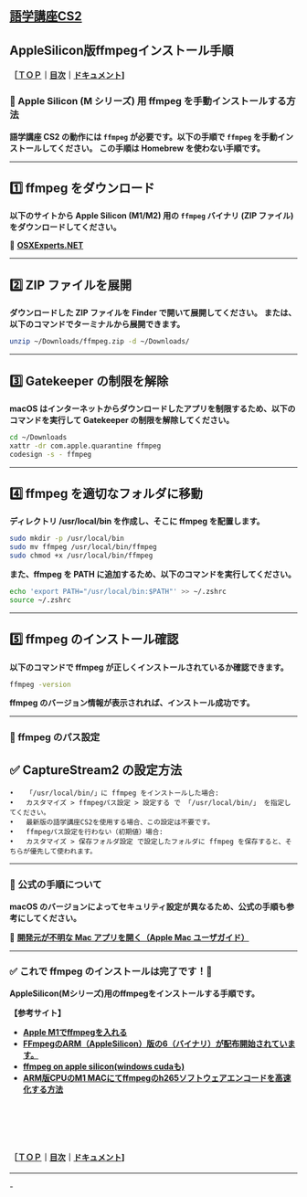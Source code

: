 ## [語学講座CS2](https://csreviser.github.io/CaptureStream2/) 
## AppleSilicon版ffmpegインストール手順　　　　
#### ［[ＴＯＰ](./)**｜**[目次](./#目次)**｜**[ドキュメント](./#ドキュメント-1)]

### 🚀 Apple Silicon (M シリーズ) 用 ffmpeg を手動インストールする方法

**語学講座 CS2 の動作には `ffmpeg` が必要です。以下の手順で `ffmpeg` を手動インストールしてください。**
**この手順は Homebrew を使わない手順です。**

---

## **1️⃣ ffmpeg をダウンロード**  
**以下のサイトから Apple Silicon (M1/M2) 用の `ffmpeg` バイナリ (ZIP ファイル) をダウンロードしてください。**

🔗 **[OSXExperts.NET](http://www.osxexperts.net/)**  

---

## **2️⃣ ZIP ファイルを展開**  

**ダウンロードした ZIP ファイルを Finder で開いて展開してください。**
**または、以下のコマンドでターミナルから展開できます。**

```sh
unzip ~/Downloads/ffmpeg.zip -d ~/Downloads/
```

---

## **3️⃣ Gatekeeper の制限を解除**

**macOS はインターネットからダウンロードしたアプリを制限するため、以下のコマンドを実行して Gatekeeper の制限を解除してください。**
```sh
cd ~/Downloads
xattr -dr com.apple.quarantine ffmpeg
codesign -s - ffmpeg
```

---

## **4️⃣ ffmpeg を適切なフォルダに移動**

**ディレクトリ /usr/local/bin を作成し、そこに ffmpeg を配置します。**
```sh
sudo mkdir -p /usr/local/bin
sudo mv ffmpeg /usr/local/bin/ffmpeg
sudo chmod +x /usr/local/bin/ffmpeg
```

**また、ffmpeg を PATH に追加するため、以下のコマンドを実行してください。**
```sh
echo 'export PATH="/usr/local/bin:$PATH"' >> ~/.zshrc
source ~/.zshrc
```

---

## **5️⃣ ffmpeg のインストール確認**

**以下のコマンドで ffmpeg が正しくインストールされているか確認できます。**
```sh
ffmpeg -version
```

**ffmpeg のバージョン情報が表示されれば、インストール成功です。**

---

### **🔧 ffmpeg のパス設定**

## **✅ CaptureStream2 の設定方法**
	•	「/usr/local/bin/」に ffmpeg をインストールした場合:
	•	カスタマイズ > ffmpegパス設定 > 設定する で 「/usr/local/bin/」 を指定してください。
	•	最新版の語学講座CS2を使用する場合、この設定は不要です。
	•	ffmpegパス設定を行わない（初期値）場合:
	•	カスタマイズ > 保存フォルダ設定 で設定したフォルダに ffmpeg を保存すると、そちらが優先して使われます。

---

### 📌 公式の手順について

**macOS のバージョンによってセキュリティ設定が異なるため、公式の手順も参考にしてください。**

🔗 **[開発元が不明な Mac アプリを開く（Apple Mac ユーザガイド）](https://support.apple.com/ja-jp/guide/mac-help/mh40616/mac)**

---

### **✅ これで ffmpeg のインストールは完了です！🎉**


**AppleSilicon(Mシリーズ)用のffmpegをインストールする手順です。**


**【参考サイト】**
* **[Apple M1でffmpegを入れる](https://zenn.dev/esaka/scraps/bb29de3b30fc13)**
* **[FFmpegのARM（AppleSilicon）版の6（バイナリ）が配布開始されています。](https://bobsmac.com/news/4572.html)**
* **[ffmpeg on apple silicon(windows cudaも) ](https://note.com/jydie5/n/na047e08003a1)**
* **[ARM版CPUのM1 MACにてffmpegのh265ソフトウェアエンコードを高速化する方法](https://qiita.com/username37/items/7adfe9fd22d9fd8b265b)**


####   　
####   　
#### ［[ＴＯＰ](./)**｜**[目次](./#目次)**｜**[ドキュメント](./#ドキュメント-1)]

*** 
 <link rel="shortcut icon" type="image/x-icon" href="https://avatars.githubusercontent.com/u/46049273?v=4">
 <meta name="twitter:image:src" content="https://avatars.githubusercontent.com/u/46049273?v=4">
-
